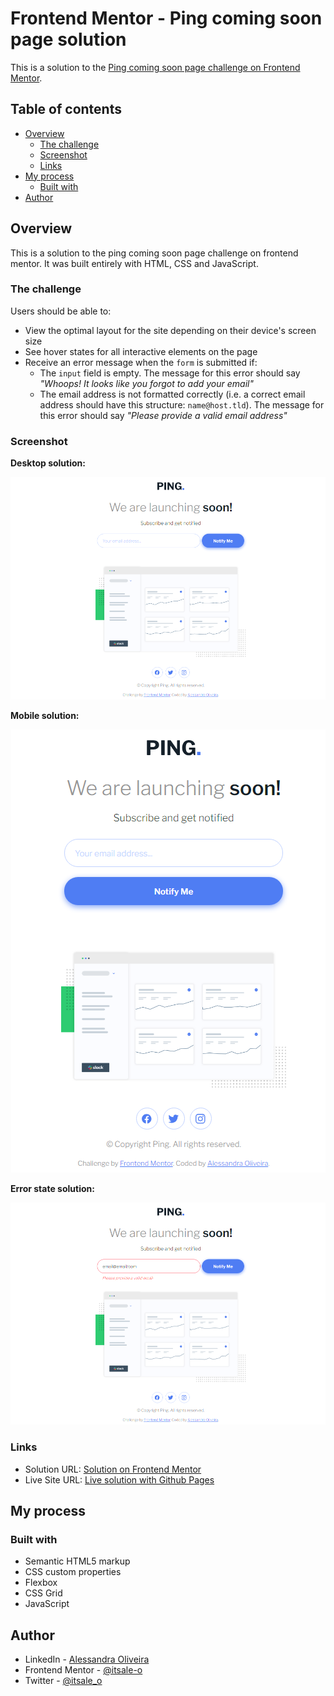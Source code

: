 # Frontend Mentor - Ping coming soon page solution

This is a solution to the [Ping coming soon page challenge on Frontend Mentor](https://www.frontendmentor.io/challenges/ping-single-column-coming-soon-page-5cadd051fec04111f7b848da).

## Table of contents

- [Overview](#overview)
  - [The challenge](#the-challenge)
  - [Screenshot](#screenshot)
  - [Links](#links)
- [My process](#my-process)
  - [Built with](#built-with)
- [Author](#author)

## Overview

This is a solution to the ping coming soon page challenge on frontend mentor. It was built entirely with HTML, CSS and JavaScript.

### The challenge

Users should be able to:

- View the optimal layout for the site depending on their device's screen size
- See hover states for all interactive elements on the page
- Receive an error message when the `form` is submitted if:
	- The `input` field is empty. The message for this error should say *"Whoops! It looks like you forgot to add your email"*
	- The email address is not formatted correctly (i.e. a correct email address should have this structure: `name@host.tld`). The message for this error should say *"Please provide a valid email address"*

### Screenshot

**Desktop solution:**

<div align="center">
  
![](images/solution-desktop.png)

</div>

**Mobile solution:**

<div align="center">
  
![](images/solution-mobile.png)

</div>

**Error state solution:**

<div align="center">
  
![](images/solution-desktop-error.png)

</div>

### Links

- Solution URL: [Solution on Frontend Mentor](https://www.frontendmentor.io/solutions/ping-coming-soon-page-master-solution-_Enouy32ih)
- Live Site URL: [Live solution with Github Pages](https://itsale-o.github.io/ping-coming-soon-page-master/)

## My process

### Built with

- Semantic HTML5 markup
- CSS custom properties
- Flexbox
- CSS Grid
- JavaScript
  
## Author

- LinkedIn - [Alessandra Oliveira](https://www.linkedin.com/in/alessandra-santos-oliveira/)
- Frontend Mentor - [@itsale-o](https://www.frontendmentor.io/profile/itsale-o)
- Twitter - [@itsale_o](https://www.twitter.com/itsale_o)
